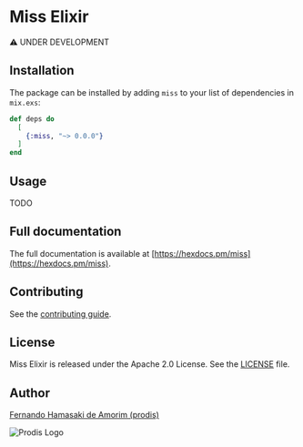 # Miss Elixir

:warning: UNDER DEVELOPMENT

## Installation

The package can be installed by adding `miss` to your list of dependencies in `mix.exs`:

```elixir
def deps do
  [
    {:miss, "~> 0.0.0"}
  ]
end
```

## Usage

TODO


## Full documentation

The full documentation is available at [https://hexdocs.pm/miss](https://hexdocs.pm/miss).

## Contributing

See the [contributing guide](https://github.com/prodis/miss_elixir/blob/master/CONTRIBUTING.md).

## License

Miss Elixir is released under the Apache 2.0 License. See the [LICENSE](https://github.com/prodis/miss_elixir/blob/master/LICENSE) file.

## Author

[Fernando Hamasaki de Amorim (prodis)](https://github.com/prodis)

![Prodis Logo](https://camo.githubusercontent.com/c01a3ebca1c000d7586a998bb07316c8cb784ce5/687474703a2f2f70726f6469732e6e65742e62722f696d616765732f70726f6469735f3135302e676966)
